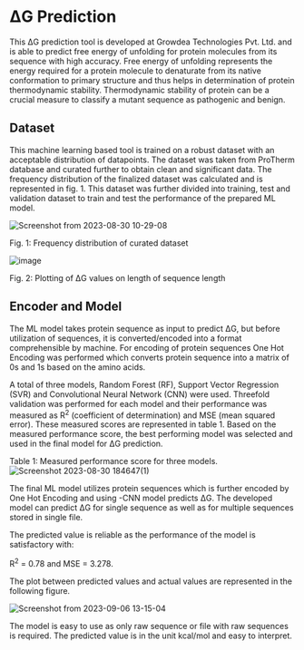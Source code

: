 # &Delta;G Prediction

This ΔG prediction tool is developed at Growdea Technologies Pvt. Ltd. and is able to predict free energy of unfolding for protein molecules from its sequence with high accuracy. Free energy of unfolding represents the energy required for a protein molecule to denaturate from its native conformation to primary structure and thus helps in determination of protein thermodynamic stability. Thermodynamic stability of protein can be a crucial measure to classify a mutant sequence as pathogenic and benign. 

## Dataset 

This machine learning based tool is trained on a robust dataset with an acceptable distribution of datapoints. The dataset was taken from ProTherm database and curated further to obtain clean and significant data. The frequency distribution of the finalized dataset was calculated and is represented in fig. 1. This dataset was further divided into training, test and validation dataset to train and test the performance of the prepared ML model.

![Screenshot from 2023-08-30 10-29-08](https://github.com/Growdeatechnology/Delta-G-Prediction/assets/72397529/851978c9-09e9-45b2-9dbd-9346248b3800)

Fig. 1: Frequency distribution of curated dataset 

![image](https://github.com/Growdeatechnology/Delta-G-Prediction/assets/72397529/f2472964-518b-424a-a879-327fa1a3b23d)

Fig. 2: Plotting of &Delta;G values on length of sequence length

## Encoder and Model 

The ML model takes protein sequence as input to predict ΔG, but before utilization of sequences, it is converted/encoded into a format comprehensible by machine. For encoding of protein sequences One Hot Encoding was performed which converts protein sequence into a matrix of 0s and 1s based on the amino acids. 

A total of three models, Random Forest (RF), Support Vector Regression (SVR) and Convolutional Neural Network (CNN) were used. Threefold validation was performed for each model and their performance was measured as R<sup>2</sup> (coefficient of determination) and MSE (mean squared error). These measured scores are represented in table 1. Based on the measured performance score, the best performing model was selected and used in the final model for ΔG prediction. 

Table 1: Measured performance score for three models. 
![Screenshot 2023-08-30 184647(1)](https://github.com/Growdeatechnology/Delta-G-Prediction/assets/72397529/522f76f6-a946-4767-a6d2-5c46c1b59f18)


The final ML model utilizes protein sequences which is further encoded by One Hot Encoding and using -CNN model predicts ΔG. The developed model can predict ΔG for single sequence as well as for multiple sequences stored in single file.  

The predicted value is reliable as the performance of the model is satisfactory with: 

R<sup>2</sup> = 0.78 and MSE = 3.278. 

The plot between predicted values and actual values are represented in the following figure.

![Screenshot from 2023-09-06 13-15-04](https://github.com/Growdeatechnology/Delta-G-Prediction/assets/72397529/20bfb8c8-f726-48f8-b9e2-104845928fc6)


The model is easy to use as only raw sequence or file with raw sequences is required. The predicted value is in the unit kcal/mol and easy to interpret. 
